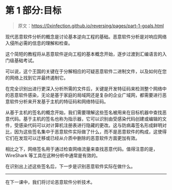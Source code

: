 # 第 1 部分:目标

> 原文：<https://0xinfection.github.io/reversing/pages/part-1-goals.html>

现代恶意软件分析的概念是讨论基本逆向工程的基础。恶意软件分析是对响应网络入侵所必需的信息的理解和检查。

这个简短的教程将从恶意软件逆向工程的基本概念开始，逐步过渡到汇编语言的入门级基础考试。

可以说，这个王国的关键在于分解相应的可疑恶意软件二进制文件，以及如何在您的网络上找到它并最终遏制它。

在完全识别出进行更深入分析所需的文件后，关键是开发特征码来检测整个网络中的恶意软件感染，无论是基于家庭的局域网还是复杂的企业广域网，都需要进行恶意软件分析来开发基于主机的特征码和网络特征码。

从基于主机的签名的概念开始，我们需要理解这些签名被用来在目标机器中查找恶意代码。基于主机的签名也称为指示器，它可以识别由受感染代码创建或编辑的文件，受感染代码可以对计算机注册表进行隐藏的更改。这与防病毒签名形成鲜明对比，因为这些签名集中于恶意软件实际做了什么，而不是恶意软件的构成，这使得它们在发现可以迁移或已经从介质中删除的恶意软件方面更加有效。

相比之下，网络签名用于通过检查网络流量来查找恶意代码。值得注意的是，WireShark 等工具在这种分析中通常是有效的。

在识别出上述这些签名后，下一步是识别恶意软件实际在做什么。

* * *

在下一课中，我们将讨论恶意软件分析技术。